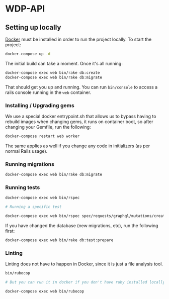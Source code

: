 # WDP-API

## Setting up locally

[Docker](https://www.docker.com/get-started) must be installed in order to run the project locally. To start the project:

```bash
docker-compose up -d
```

The initial build can take a moment. Once it's all running:

```bash
docker-compose exec web bin/rake db:create
docker-compose exec web bin/rake db:migrate
```

That should get you up and running. You can run `bin/console` to access a rails console running in the `web` container.

### Installing / Upgrading gems

We use a special docker entrypoint.sh that allows us to bypass having to rebuild images when changing gems, it runs on
container boot, so after changing your Gemfile, run the following:

```bash
docker-compose restart web worker
```

The same applies as well if you change any code in initializers (as per normal Rails usage).

### Running migrations

```bash
docker-compose exec web bin/rake db:migrate
```

### Running tests

```bash
docker-compose exec web bin/rspec

# Running a specific test

docker-compose exec web bin/rspec spec/requests/graphql/mutations/create_item_spec.rb
```

If you have changed the database (new migrations, etc), run the following first:

```bash
docker-compose exec web bin/rake db:test:prepare
```

### Linting

Linting does not have to happen in Docker, since it is just a file analysis tool.

```bash
bin/rubocop

# But you can run it in docker if you don't have ruby installed locally

docker-compose exec web bin/rubocop
```
